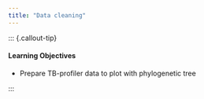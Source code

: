 ```yaml
---
title: "Data cleaning"
---
```


::: {.callout-tip}
#### Learning Objectives

- Prepare TB-profiler data to plot with phylogenetic tree

:::

